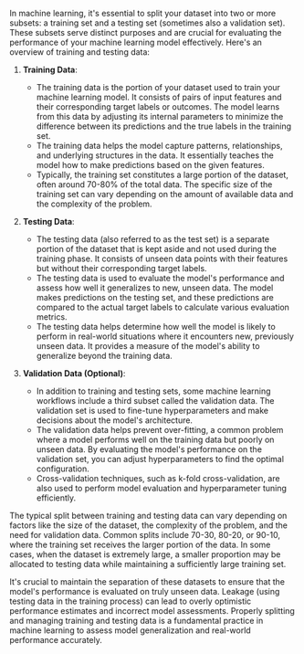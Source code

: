 In machine learning, it's essential to split your dataset into two or more subsets: a training set and a testing set (sometimes also a validation set). These subsets serve distinct purposes and are crucial for evaluating the performance of your machine learning model effectively. Here's an overview of training and testing data:

1. **Training Data**:
   - The training data is the portion of your dataset used to train your machine learning model. It consists of pairs of input features and their corresponding target labels or outcomes. The model learns from this data by adjusting its internal parameters to minimize the difference between its predictions and the true labels in the training set.
   - The training data helps the model capture patterns, relationships, and underlying structures in the data. It essentially teaches the model how to make predictions based on the given features.
   - Typically, the training set constitutes a large portion of the dataset, often around 70-80% of the total data. The specific size of the training set can vary depending on the amount of available data and the complexity of the problem.

2. **Testing Data**:
   - The testing data (also referred to as the test set) is a separate portion of the dataset that is kept aside and not used during the training phase. It consists of unseen data points with their features but without their corresponding target labels.
   - The testing data is used to evaluate the model's performance and assess how well it generalizes to new, unseen data. The model makes predictions on the testing set, and these predictions are compared to the actual target labels to calculate various evaluation metrics.
   - The testing data helps determine how well the model is likely to perform in real-world situations where it encounters new, previously unseen data. It provides a measure of the model's ability to generalize beyond the training data.

3. **Validation Data (Optional)**:
   - In addition to training and testing sets, some machine learning workflows include a third subset called the validation data. The validation set is used to fine-tune hyperparameters and make decisions about the model's architecture.
   - The validation data helps prevent over-fitting, a common problem where a model performs well on the training data but poorly on unseen data. By evaluating the model's performance on the validation set, you can adjust hyperparameters to find the optimal configuration.
   - Cross-validation techniques, such as k-fold cross-validation, are also used to perform model evaluation and hyperparameter tuning efficiently.

The typical split between training and testing data can vary depending on factors like the size of the dataset, the complexity of the problem, and the need for validation data. Common splits include 70-30, 80-20, or 90-10, where the training set receives the larger portion of the data. In some cases, when the dataset is extremely large, a smaller proportion may be allocated to testing data while maintaining a sufficiently large training set.

It's crucial to maintain the separation of these datasets to ensure that the model's performance is evaluated on truly unseen data. Leakage (using testing data in the training process) can lead to overly optimistic performance estimates and incorrect model assessments. Properly splitting and managing training and testing data is a fundamental practice in machine learning to assess model generalization and real-world performance accurately.